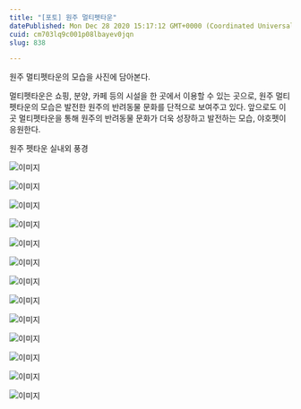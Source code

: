 ```yaml
---
title: "[포토] 원주 멀티펫타운"
datePublished: Mon Dec 28 2020 15:17:12 GMT+0000 (Coordinated Universal Time)
cuid: cm703lq9c001p08lbayev0jqn
slug: 838

---
```



원주 멀티펫타운의 모습을 사진에 담아본다.

멀티펫타운은 쇼핑, 분양, 카페 등의 시설을 한 곳에서 이용할 수 있는 곳으로, 원주 멀티펫타운의 모습은 발전한 원주의 반려동물 문화를 단적으로 보여주고 있다. 앞으로도 이곳 멀티펫타운을 통해 원주의 반려동물 문화가 더욱 성장하고 발전하는 모습, 야호펫이 응원한다.

원주 펫타운 실내외 풍경

![이미지](https://cdn.hashnode.com/res/hashnode/image/upload/v1739255116220/148a6fab-3f97-49a6-856a-2b55bc91abfa.jpeg)

![이미지](https://cdn.hashnode.com/res/hashnode/image/upload/v1739255118295/7c048815-96aa-42a5-8387-09fe0ea5b6e1.jpeg)

![이미지](https://cdn.hashnode.com/res/hashnode/image/upload/v1739255119957/81cf3c1c-3711-46f1-910b-46cc8bd90c2d.jpeg)

![이미지](https://cdn.hashnode.com/res/hashnode/image/upload/v1739255121649/cd876958-35df-452a-9670-5fcb9407cbec.jpeg)

![이미지](https://cdn.hashnode.com/res/hashnode/image/upload/v1739255123273/743c2b9e-7990-4929-9b7e-cd87306f7023.jpeg)

![이미지](https://cdn.hashnode.com/res/hashnode/image/upload/v1739255125421/cc6b25cf-c20b-4852-ad31-4c22d3bf14ee.jpeg)

![이미지](https://cdn.hashnode.com/res/hashnode/image/upload/v1739255127071/0d99e50c-d828-4bc1-b1a9-13ac15046b04.jpeg)

![이미지](https://cdn.hashnode.com/res/hashnode/image/upload/v1739255129069/8bf8518e-1ede-4bd9-989a-b8b86ad9da9b.jpeg)

![이미지](https://cdn.hashnode.com/res/hashnode/image/upload/v1739255130776/e41d19fd-fc52-4142-bbf3-35b5b3e47dec.jpeg)

![이미지](https://cdn.hashnode.com/res/hashnode/image/upload/v1739255132461/b0a80e00-68e4-47cc-a74a-fa15e4939567.jpeg)

![이미지](https://cdn.hashnode.com/res/hashnode/image/upload/v1739255134320/23759d70-30bf-4a4d-80d5-25d15a4370ae.jpeg)

![이미지](https://cdn.hashnode.com/res/hashnode/image/upload/v1739255136090/bad3316b-64a4-41a0-8d35-0a014066d073.jpeg)

![이미지](https://cdn.hashnode.com/res/hashnode/image/upload/v1739255137850/3be81ad4-51ec-4221-a6c1-bb075b110520.jpeg)